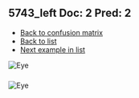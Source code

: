 ## 5743_left Doc: 2 Pred: 2
- [Back to confusion matrix](https://github.com/juliandewit/kaggle_retinopathy/blob/master/matrix.md)
- [Back to list](https://github.com/juliandewit/kaggle_retinopathy/blob/master/lists/22/list.md)
- [Next example in list](https://github.com/juliandewit/kaggle_retinopathy/blob/master/lists/22/57/5758_left.md)

![Eye](https://retinopaty.blob.core.windows.net/size1024/5743_left_2.jpeg)

### 

![Eye]()
